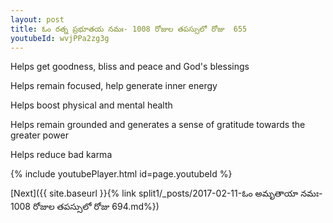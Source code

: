 ```yaml
---
layout: post
title: ఓం రత్న ప్రభూతయ నమః- 1008 రోజుల తపస్సులో రోజు  655
youtubeId: wvjPPa2zg3g
---
```

 
 
Helps get goodness, bliss and peace and God's blessings
 
Helps remain focused, help generate inner energy 
 
Helps boost physical and mental health 
 
Helps remain grounded and generates a sense of gratitude towards the greater power 
 
Helps reduce bad karma
 
 
 
 


{% include youtubePlayer.html id=page.youtubeId %}
 
[Next]({{ site.baseurl }}{% link  split1/_posts/2017-02-11-ఓం అమృతాయా నమః- 1008 రోజుల తపస్సులో రోజు  694.md%})
 
